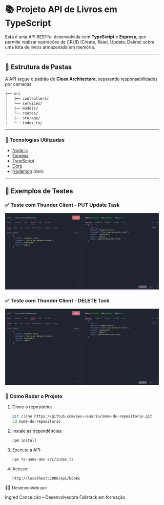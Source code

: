 # 📚 Projeto API de Livros em TypeScript

Esta é uma API RESTful desenvolvida com **TypeScript** e **Express**, que permite realizar operações de CRUD (Create, Read, Update, Delete) sobre uma lista de livros armazenada em memória.

---

## 📁 Estrutura de Pastas

A API segue o padrão de **Clean Architecture**, separando responsabilidades por camadas:

```
├── src
│   ├── controllers/
│   └── services/
│   ├── models/
│   └── routes/
│   ├── storage/
│   └── index.ts/

```
---
### 🚀 Tecnologias Utilizadas

- [Node.js](https://nodejs.org/)
- [Express](https://expressjs.com/)
- [TypeScript](https://www.typescriptlang.org/)
- [Cors](https://www.npmjs.com/package/cors)
- [Nodemon](https://www.npmjs.com/package/nodemon) (dev)

---


## 📸 Exemplos de Testes

### ✅ Teste com Thunder Client - PUT Update Task
  ![POST Task](./API/src/images/post.task.jpeg)

### ✅ Teste com Thunder Client - DELETE Task
  ![GET Task](./API/src/images/post.task.jpeg)


### 🔧 Como Rodar o Projeto

1. Clone o repositório:
   ```bash
   git clone https://github.com/seu-usuario/nome-do-repositorio.git
   cd nome-do-repositorio

2. Instale as dependências:
    ```bash
    npm install

3. Execute a API:
    ```bash
    npx ts-node-dev src/index.ts

4. Acesse:
    ```bash
    http://localhost:3000/api/books

👩‍💻 Desenvolvido por

Ingred Conceição – Desenvolvedora Fullstack em formação





